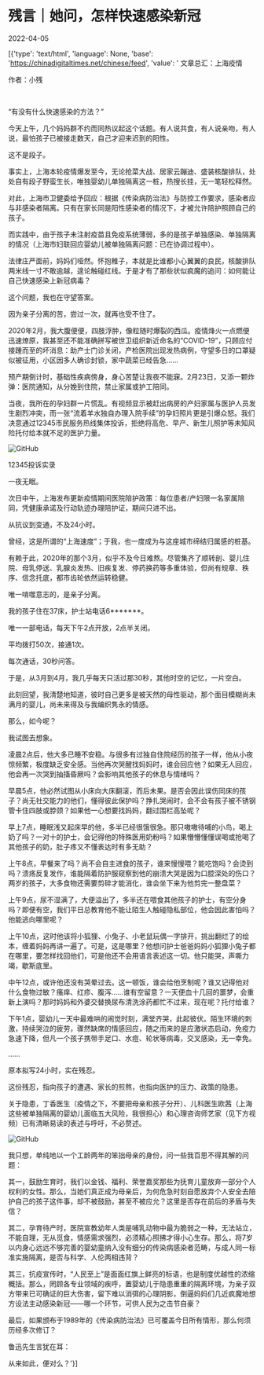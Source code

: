 # 残言｜她问，怎样快速感染新冠

2022-04-05

[{'type': 'text/html', 'language': None, 'base': 'https://chinadigitaltimes.net/chinese/feed', 'value': ' 文章总汇：上海疫情

作者：小残

&emsp;

“有没有什么快速感染的方法？”

今天上午，几个妈妈群不约而同热议起这个话题。有人说共食，有人说亲吻，有人说，最怕孩子已被接走数天，自己才迎来迟到的阳性。

这不是段子。

事实上，上海本轮疫情爆发至今，无论抢菜大战、居家云蹦迪、盛装核酸排队，处处自有段子野蛮生长，唯独婴幼儿单独隔离这一桩，热搜长挂，无一笔轻松释然。

对此，上海市卫健委给予回应：根据《传染病防治法》与防控工作要求，感染者应与非感染者隔离。只有在家长同是阳性感染者的情况下，才被允许陪护照顾自己的孩子。

而实践中，由于孩子未注射疫苗且免疫系统薄弱，多的是孩子单独感染、单独隔离的情况（上海市妇联回应婴幼儿被单独隔离问题：已在协调过程中）。

法律庄严面前，妈妈们哑然。怀抱稚子，本就是比谁都小心翼翼的良民，核酸排队两米线一寸不敢逾越，遑论触碰红线。于是才有了那些状似疯魔的追问：如何能让自己快速感染上新冠病毒？

这个问题，我也在守望答案。



因为亲子分离的苦，尝过一次，就再也受不住了。

2020年2月，我大腹便便，四肢浮肿，像粒随时爆裂的西瓜。疫情烽火一点燃便迅速燎原，我甚至还不能准确拼写被世卫组织新近命名的“COVID-19”，只顾应付接踵而至的坏消息：助产士门诊关闭，产检医院出现发热病例，守望多日的口罩疑似被征用，小区因多人确诊封锁，家中蔬菜已经告急……

预产期倒计时，基础性疾病傍身，身心苦楚让我夜不能寐。2月23日，又添一颗炸弹：医院通知，从分娩到住院，禁止家属或护工陪同。

当夜，我所在的孕妇群一片慌乱。有视频显示被赶出病房的产妇家属与医护人员发生剧烈冲突，而一张“流着羊水独自办理入院手续”的孕妇照片更是引爆众怒。我们决意通过12345市民服务热线集体投诉，拒绝将高危、早产、新生儿照护等未知风险托付给本就不足的医护力量。

![GitHub](https://chinadigitaltimes.net/chinese/files/2022/04/post-679075-624bd2ab0eaf5.)

12345投诉实录

一夜无眠。

次日中午，上海发布更新疫情期间医院陪护政策：每位患者/产妇限一名家属陪同，凭健康承诺及行动轨迹办理陪护证，期间只进不出。

从抗议到变通，不及24小时。

曾经，这是所谓的“上海速度”；于我，也一度成为与这座城市缔结归属感的桩基。

有赖于此，2020年的那个3月，似乎不及今日难熬。尽管集齐了顺转剖、婴儿住院、母乳停送、乳腺炎发热、旧疾复发、停药换药等多重体验，但尚有规章、秩序、信念托底，都市齿轮依然运转稳健。

唯一啃噬意志的，是亲子分离。

我的孩子住在37床，护士站电话6*******。

唯一一部电话，每天下午2点开放，2点半关闭。

平均拨打50次，接通1次。

每次通话，30秒问答。

于是，从3月到4月，我几乎每天只活过那30秒，其他时空的记忆，一片空白。

此刻回望，我清楚地知道，彼时自己更多是被天然的母性驱动，那个面目模糊尚未满月的婴儿，尚未来得及与我编织隽永的情感。

那么，如今呢？

我试图去想象。

凌晨2点后，他大多已睡不安稳。与很多有过独自住院经历的孩子一样，他从小夜惊频繁，极度缺乏安全感。当他再次哭醒找妈妈时，谁会回应他？如果无人回应，他会再一次哭到抽搐昏厥吗？会影响其他孩子的休息与情绪吗？

早晨5点，他必然试图从小床向大床翻滚，而后未果。是否会因此误伤同床的孩子？尚无社交能力的他们，懂得彼此保护吗？挣扎哭闹时，会不会有孩子被不锈钢管卡住四肢或脖颈？如果他一心想要找妈妈，翻过围栏高坠呢？

早上7点，睡眠浅又起床早的他，多半已经很饿很急。那只嗷嗷待哺的小鸟，喝上奶了吗？一对十的护士，会记得他的特殊医用奶粉吗？如果懵懵懂懂误喝或抢喝了其他孩子的奶，肚子疼又不懂表达时有多无助？

上午8点，早餐来了吗？尚不会自主进食的孩子，谁来慢慢喂？能吃饱吗？会烫到吗？溃疡反复发作，谁能隔着防护服窥察到他的崩溃大哭是因为口腔深处的伤口？两岁的孩子，大多食物还需要剪碎才能消化，谁会坐下来为他剪完一整盘菜？

上午9点，尿不湿满了，大便溢出了，多半还在喂食其他孩子的护士，有空分身吗？即便有空，我们平日总教育他不能让陌生人触碰隐私部位，他会因此害怕吗？他能逃向哪里呢？

上午10点，这时他该将小狐狸、小兔子、小老鼠玩偶一字排开，挑出翻烂了的绘本，缠着妈妈再讲一遍了。可是，这是哪里？他想问护士爸爸妈妈小狐狸小兔子都在哪里，要怎样找回他们，可是他还不会用语言表述这一切。他只能哭，声嘶力竭，歇斯底里。

中午12点，或许他还没有哭晕过去。这一顿饭，谁会给他烹制呢？谁又记得他对什么食物过敏？瘙痒、红疹、腹泻……谁有空留意？一天便血十几回的噩梦，会重新上演吗？那时妈妈和外婆交替换尿布清洗涂药都忙不过来，现在呢？托付给谁？

下午1点，婴幼儿一天中最难哄的闹觉时刻，满堂齐哭，此起彼伏。陌生环境的刺激，持续哭泣的疲劳，骤然缺席的情感回应，随之而来的是应激状态启动，免疫力急速下降，但凡一个孩子携带手足口、水痘、轮状等病毒，交叉感染，无一幸免。

……

原本拟写24小时，实在残忍。

这份残忍，指向孩子的遭遇、家长的煎熬，也指向医护的压力、政策的隐患。

关于隐患，丁香医生（疫情之下，不要把母亲和孩子分开）、儿科医生欧茜（上海这些被单独隔离的婴幼儿面临五大风险，我很担心）和心理咨询师艺家（见下方视频）已有清晰易读的表述与呼吁，不必赘述。

![GitHub](https://chinadigitaltimes.net/chinese/files/2022/04/屏幕快照-2022-04-05-上午12.04.11.png)

我只想，单纯地以一个工龄两年的笨拙母亲的身份，问一些我百思不得其解的问题：

其一，鼓励生育时，我们以金钱、福利、荣誉嘉奖那些为抚育儿童放弃一部分个人权利的女性。那么，当她们真正成为母亲后，为何危急时刻自愿放弃个人安全去陪护自己的孩子这件事，却不被鼓励，甚至不被应允？这里是否存在前后的矛盾与失信？

其二，孕育待产时，医院宣教幼年人类是哺乳动物中最为脆弱之一种，无法站立，不能自理，无从觅食，情感需求强烈，必须精心照拂才得小心生存。那么，将7岁以内身心远远不够完善的婴幼童纳入没有细分的传染病感染者范畴，与成人同一标准实施隔离，是否与科学、人伦两相违背？

其三，抗疫宣传时，“人民至上”是面面红旗上鲜亮的标语，也是制度优越性的浓缩概括。那么，罔顾各专业领域的疾呼，置婴幼儿于隐患重重的隔离环境，为亲子双方带来已可确证的巨大伤害，留下难以消弭的心理阴影，倒逼妈妈们几近疯魔地想方设法主动感染新冠——哪一个环节，可供人民为之击节自豪？

最后，如果颁布于1989年的《传染病防治法》已可覆盖今日所有情形，那么何须历经多次修订？

鲁迅先生言犹在耳：

从来如此，便对么？'}]